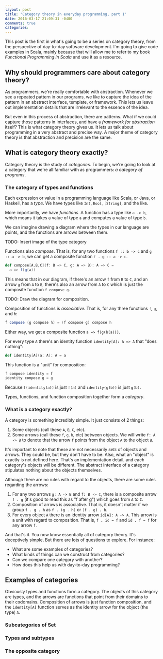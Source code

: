 ```yaml
---
layout: post
title: "Category theory in everyday programming, part 1"
date: 2016-03-17 21:09:31 -0400
comments: true
categories: 
---
```


This post is the first in what's going to be a series on category theory, from the perspective of day-to-day software development. I'm going to give code examples in Scala, mainly because that will allow me to refer to my book _Functional Programming in Scala_ and use it as a resource.

## Why should programmers care about category theory?

As programmers, we're really comfortable with abstraction. Whenever we see a repeated pattern in our programs, we like to capture the idea of the pattern in an abstract interface, template, or framework. This lets us leave out implementation details that are irrelevant to the essence of the idea.

But even in this process of abstraction, there are patterns. What if we could capture those patterns in interfaces, and have a _framework for abstraction_ itself? This is what category theory gives us. It lets us talk about programming in a very abstract and precise way. A major theme of category theory is that abstraction and precision are the same.

## What is category theory exactly?

Category theory is the study of _categories_. To begin, we're going to look at a category that we're all familiar with as programmers: _a category of programs_.

### The category of types and functions

Each expression or value in a programming language like Scala, or Java, or Haskell, has a _type_. We have types like `Int`, `Bool`, `[String]`, and the like.

More importantly, we have _functions_. A function has a type like `a -> b`, which means it takes a value of type `a` and computes a value of type `b`.

We can imagine drawing a diagram where the types in our language are points, and the functions are arrows between them.

TODO: Insert image of the type category

Functions also _compose_. That is, for any two functions `f :: b -> c` and `g :: a -> b`, we can get a composite function `f . g :: a -> c`.

``` scala
def compose[A,B,C](f: B => C, g: A => B): A => C =
  a => f(g(a))
```

This means that in our diagram, if there's an arrow `f` from `B` to `C`, and an arrow `g` from `A` to `B`, there's also an arrow from `A` to `C` which is just the composite function `f compose g`.

TODO: Draw the diagram for composition.

Composition of functions is _associative_. That is, for any three functions `f`, `g`, and `h`:

``` scala
f compose (g compose h) = (f compose g) compose h
```

Either way, we get a composite function `a => f(g(h(a)))`.

For every type `A` there's an identity function `identity[A]: A => A` that "does nothing":

``` scala
def identity[A](a: A): A = a
```

This function is a "unit" for composition:

``` scala
f compose identity = f
identity compose g = g
```

Because `f(identity(a))` is just `f(a)` and `identity(g(b))` is just `g(b)`.

Types, functions, and function composition together form a _category_.

### What is a category exactly?

A category is something incredibly simple. It just consists of 2 things:

1. Some objects (call these `A`, `B`, `C`, etc).
2. Some arrows (call these `f`, `g`, `h`, etc) between objects. We will write `f: A -> B` to denote that the arrow `f` points from the object `A` to the object `B`.

It's important to note that these are not necessarily _sets_ of objects and arrows. They could be, but they don't have to be. Also, what an "object" is exactly is not defined here. That's an implementation detail, and each category's objects will be different. The abstract interface of a category stipulates nothing about the objects themselves.

Although there are no rules with regard to the objects, there are some rules regarding the arrows:

1. For any two arrows `g: A -> B` and `f: B -> C`, there is a composite arrow `f . g` (it's good to read this as "f after g") which goes from `A` to `C`.
2. Composition of arrows is associative. That is, it doesn't matter if we group `f . g . h` as `f . (g . h)` or `(f . g) . h`.
3. For every object `A` there is an identity arrow `id[A]: A -> A`. This arrow is a unit with regard to composition. That is, `f . id = f` and `id . f = f` for any arrow `f`.

And that's it. You now know essentially all of category theory. It's deceptively simple. But there are lots of questions to explore. For instance:

* What are some examples of categories?
* What kinds of things can we construct from categories?
* Can we compare one category with another?
* How does this help us with day-to-day programming?

## Examples of categories

Obviously types and functions form a category. The objects of this category are types, and the arrows are functions that point from their domains to their codomains. Composition of arrows is just function composition, and the `identity[A]` function serves as the identity arrow for the object (the type) `A`.

### Subcategories of Set

### Types and subtypes

### The opposite category
